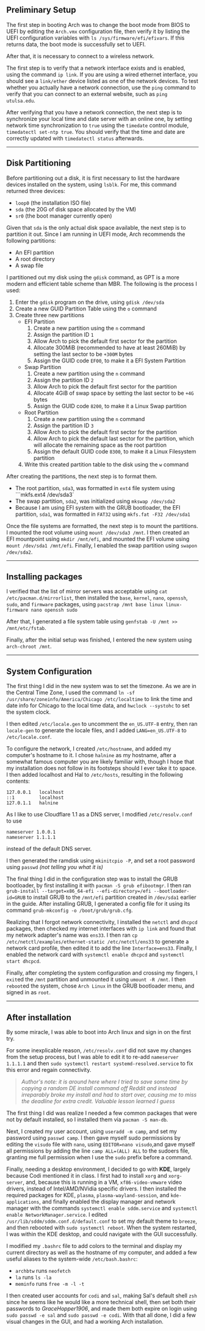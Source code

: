 ---
---
## Preliminary Setup

The first step in booting Arch was to change the boot mode from BIOS to UEFI by editing the `Arch.vmx` configuration file, then verify it by listing the UEFI configuration variables with ```ls /sys/firmware/efi/efivars```. If this returns data, the boot mode is successfully set to UEFI.

After that, it is necessary to connect to a wireless network. 

The first step is to verify that a network interface exists and is enabled, using the command ```ip link```. If you are using a wired ethernet interface, you should see a `link/ether` device listed as one of the network devices. To test whether you actually have a network connection, use the `ping` command to verify that you can connect to an external website, such as ```ping utulsa.edu```. 

After verifying that you have a network connection, the next step is to synchronize your local time and date server with an online one, by setting network time synchronization to `true` using the `timedate` control module, ```timedatectl set-ntp true```. You should verify that the time and date are correctly updated with ```timedatectl status``` afterwards.

----

## Disk Partitioning

Before partitioning out a disk, it is first necessary to list the hardware devices installed on the system, using ```lsblk```. For me, this command returned three devices: 
- `loop0` (the installation ISO file)
- `sda` (the 20G of disk space allocated by the VM)
- `sr0` (the boot manager currently open)

Given that `sda` is the only actual disk space available, the next step is to partition it out. Since I am running in UEFI mode, Arch recommends the following partitions:
- An EFI partition 
- A root directory
- A swap file

I partitioned out my disk using the `gdisk` command, as GPT is a more modern and efficient table scheme than MBR. The following is the process I used:
1. Enter the `gdisk` program on the drive, using ```gdisk /dev/sda```
2. Create a new GUID Partition Table using the `o` command
3. Create three new partitions
   - EFI Partition
      1. Create a new partition using the `n` command
      2. Assign the partition ID `1`
      3. Allow Arch to pick the default first sector for the partition
      4. Allocate 300MiB (recommended to have at least 260MiB) by setting the last sector to be `+300M` bytes
      5. Assign the GUID code `EF00`, to make it a EFI System Partition
   - Swap Partition
      1. Create a new partition using the `n` command
      2. Assign the partition ID `2`
      3. Allow Arch to pick the default first sector for the partition
      4. Allocate 4GiB of swap space by setting the last sector to be `+4G` bytes
      5. Assign the GUID code `8200`, to make it a Linux Swap partition
   - Root Partition
      1. Create a new partition using the `n` command
      2. Assign the partition ID `3`
      3. Allow Arch to pick the default first sector for the partition
      4. Allow Arch to pick the default last sector for the partition, which will allocate the remaining space as the root partition
      5. Assign the default GUID code `8300`, to make it a Linux Filesystem partition
   4. Write this created partition table to the disk using the `w` command

After creating the partitions, the next step is to format them. 
- The root partition, `sda3`, was formatted in `ext4` file system using ```mkfs.ext4 /dev/sda3`
- The swap partition, `sda2`, was initialized using ```mkswap /dev/sda2```
- Because I am using EFI system with the GRUB bootloader, the EFI partition, `sda1`, was formatted in `FAT32` using ```mkfs.fat -F32 /dev/sda1```

Once the file systems are formatted, the next step is to mount the partitions. I mounted the root volume using ```mount /dev/sda3 /mnt```. I then created an EFI mountpoint using ```mkdir /mnt/efi```, and mounted the EFI volume using ```mount /dev/sda1 /mnt/efi```. Finally, I enabled the swap partition using ```swapon /dev/sda2```.

----
## Installing packages

I verified that the list of mirror servers was acceptable using ```cat /etc/pacman.d/mirrorlist```, then installed the `base`, `kernel`, `nano`, `openssh`, `sudo`, and `firmware` packages, using ```pacstrap /mnt base linux linux-firmware nano openssh sudo```

After that, I generated a file system table using ```genfstab -U /mnt >> /mnt/etc/fstab```.

Finally, after the initial setup was finished, I entered the new system using ```arch-chroot /mnt```. 

----
## System Configuration

The first thing I did in the new system was to set the timezone. As we are in the Central Time Zone, I used the command ```ln -sf /usr/share/zoneinfo/America/Chicago /etc/localtime``` to link the time and date info for Chicago to the local time data, and ```hwclock --systohc``` to set the system clock. 

I then edited `/etc/locale.gen` to uncomment the `en_US.UTF-8` entry, then ran ```locale-gen``` to generate the locale files, and I added ```LANG=en_US.UTF-8``` to `/etc/locale.conf`.

To configure the network, I created `/etc/hostname`, and added my computer's hostname to it. I chose `halnine` as my hostname, after a somewhat famous computer you are likely familiar with, though I hope that my installation does not follow in its footsteps should I ever take it to space. I then added localhost and Hal to `/etc/hosts`, resulting in the following contents:

```
127.0.0.1   localhost
::1         localhost
127.0.1.1   halnine
```

As I like to use Cloudflare 1.1 as a DNS server, I modified `/etc/resolv.conf` to use
```
nameserver 1.0.0.1 
nameserver 1.1.1.1 
``` 
instead of the default DNS server.

I then generated the ramdisk using ```mkinitcpio -P```, and set a root password using ```passwd``` *(not telling you what it is)*

The final thing I did in the configuration step was to install the GRUB bootloader, by first installing it with ```pacman -S grub efibootmgr```. I then ran ```grub-install --target=x86_64-efi --efi-directory=/efi --bootloader-id=GRUB``` to install GRUB to the `/mnt/efi` partition created in `/dev/sda1` earlier in the guide. After installing GRUB, I generated a config file for it using its command ```grub-mkconfig -o /boot/grub/grub.cfg```. 

Realizing that I forgot network connectivity, I installed the `netctl` and `dhcpcd` packages, then checked my internet interfaces with `ip link` and found that my network adapter's name was `ens33`. I then ran ```cp /etc/netctl/examples/ethernet-static /etc/netctl/ens33``` to generate a network card profile, then edited it to add the line `Interface=ens33`. Finally, I enabled the network card with ```systemctl enable dhcpcd``` and ```systemctl start dhcpcd```.

Finally, after completing the system configuration and crossing my fingers, I `exit`ed the `/mnt` partition and unmounted it using ```umount -R /mnt```. I then `reboot`ed the system, chose `Arch Linux` in the GRUB bootloader menu, and signed in as `root`. 

----
## After installation

By some miracle, I was able to boot into Arch linux and sign in on the first try. 

For some inexplicable reason, `/etc/resolv.conf` did not save my changes from the setup process, but I was able to edit it to re-add `nameserver 1.1.1.1` and then ```sudo systemctl restart systemd-resolved.service``` to fix this error and regain connectivity. 

>*Author's note: it is around here where I tried to save some time by copying a random DE install command off Reddit and instead irreparably broke my install and had to start over, causing me to miss the deadline for extra credit. Valuable lesson learned I guess*

The first thing I did was realize I needed a few common packages that were not by default installed, so I installed them via ```pacman -S man-db```.

Next, I created my user account, using ```useradd -m camp```, and set my password using ```passwd camp```. I then gave myself sudo permissions by editing the `visudo` file with `nano`, using ```EDITOR=nano visudo```,and gave myself all permissions by adding the line ```camp ALL=(ALL) ALL``` to the sudoers file, granting me full permission when I use the `sudo` prefix before a command.

Finally, needing a desktop environment, I decided to go with **KDE**, largely because Codi mentioned it in class. I first had to install `xorg` and `xorg-server`, and, because this is running in a VM, `xf86-video-vmware` video drivers, instead of Intel/AMD/NVidia specific drivers. I then installed the required packages for KDE, `plasma`, `plasma-wayland-session`, and `kde-applications`, and finally enabled the display manager and network manager with the commands ```systemctl enable sddm.service``` and ```systemctl enable NetworkManager.service```. I edited `/usr/lib/sddm/sddm.conf.d/default.conf` to set my default theme to `breeze`, and then rebooted with `sudo systemctl reboot`. When the system restarted, I was within the KDE desktop, and could navigate with the GUI successfully.

I modified my `.bashrc` file to add colors to the terminal and display my current directory as well as the hostname of my computer, and added a few useful aliases to the system-wide `/etc/bash.bashrc`:
- `archbtw` runs `neofetch`
- `la` runs `ls -la`
- `meminfo` runs `free -m -l -t`

I then created user accounts for `codi` and `sal`, making Sal's default shell `zsh` since he seems like he would like a more technical shell, then set both their passwords to *GraceHopper1906*, and made them both expire on login using ```sudo passwd -e sal``` and ```sudo passwd -e codi```. With that all done, I did a few visual changes in the GUI, and had a working Arch installation.
